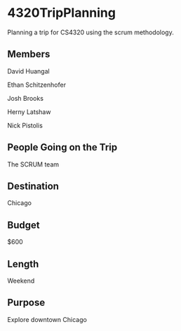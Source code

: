 # 4320TripPlanning
Planning a trip for CS4320 using the scrum methodology.

## Members
David Huangal

Ethan Schitzenhofer

Josh Brooks

Herny Latshaw

Nick Pistolis

## People Going on the Trip
The SCRUM team

## Destination
Chicago

## Budget
$600

## Length
Weekend

## Purpose
Explore downtown Chicago
